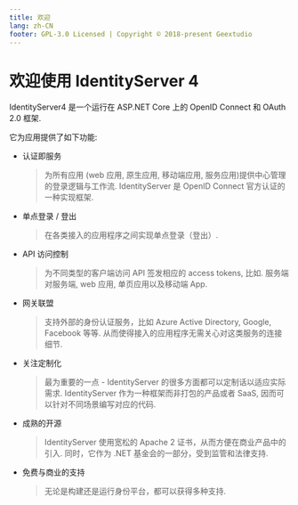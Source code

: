 ```yaml
---
title: 欢迎
lang: zh-CN
footer: GPL-3.0 Licensed | Copyright © 2018-present Geextudio
---
```

# 欢迎使用 IdentityServer 4

IdentityServer4 是一个运行在 ASP.NET Core 上的 OpenID Connect 和 OAuth 2.0 框架.

它为应用提供了如下功能:

* 认证即服务
  > 为所有应用 (web 应用, 原生应用, 移动端应用, 服务应用)提供中心管理的登录逻辑与工作流. IdentityServer 是 OpenID Connect 官方认证的一种实现框架.

* 单点登录 / 登出
  > 在各类接入的应用程序之间实现单点登录（登出）.

* API 访问控制
  > 为不同类型的客户端访问 API 签发相应的 access tokens, 比如. 服务端对服务端, web 应用, 单页应用以及移动端 App.

* 网关联盟
  > 支持外部的身份认证服务，比如 Azure Active Directory, Google, Facebook 等等. 从而使得接入的应用程序无需关心对这类服务的连接细节.

* 关注定制化
  > 最为重要的一点 - IdentityServer 的很多方面都可以定制话以适应实际需求. IdentityServer 作为一种框架而非打包的产品或者 SaaS, 因而可以针对不同场景编写对应的代码.

* 成熟的开源
  > IdentityServer 使用宽松的 Apache 2 证书，从而方便在商业产品中的引入. 同时，它作为 .NET 基金会的一部分，受到监管和法律支持.

* 免费与商业的支持
  > 无论是构建还是运行身份平台，都可以获得多种支持.